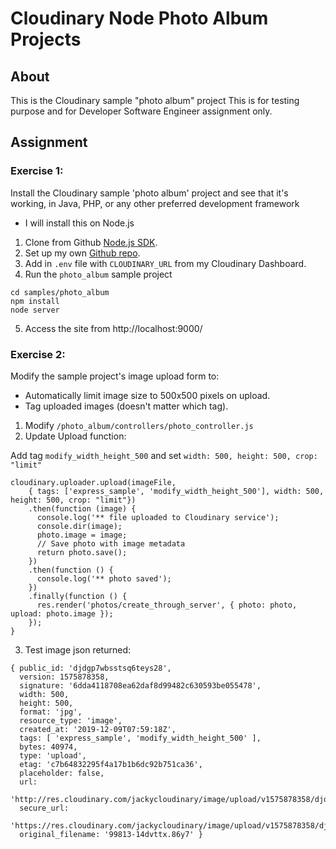 # Cloudinary Node Photo Album Projects #

## About ##

This is the Cloudinary sample "photo album" project
This is for testing purpose and for Developer Software Engineer assignment only.


## Assignment ##

### Exercise 1: ###

Install the Cloudinary sample 'photo album' project and see that it's working, in Java, PHP, or any other preferred development framework

- I will install this on Node.js

1. Clone from Github [Node.js SDK](https://github.com/cloudinary/cloudinary_npm).
2. Set up my own [Github repo](https://github.com/JackyLN/my_cloudinary_node).
3. Add in `.env` file with `CLOUDINARY_URL` from my Cloudinary Dashboard.
4. Run the `photo_album` sample project

```
cd samples/photo_album
npm install
node server
```
5. Access the site from http://localhost:9000/

### Exercise 2: ###

Modify the sample project's image upload form to: 
- Automatically limit image size to 500x500 pixels on upload. 
- Tag uploaded images (doesn't matter which tag).

1. Modify `/photo_album/controllers/photo_controller.js`
2. Update Upload function:

Add tag `modify_width_height_500` and set `width: 500, height: 500, crop: "limit"`

```
cloudinary.uploader.upload(imageFile,
    { tags: ['express_sample', 'modify_width_height_500'], width: 500, height: 500, crop: "limit"})
    .then(function (image) {
      console.log('** file uploaded to Cloudinary service');
      console.dir(image);
      photo.image = image;
      // Save photo with image metadata
      return photo.save();
    })
    .then(function () {
      console.log('** photo saved');
    })
    .finally(function () {
      res.render('photos/create_through_server', { photo: photo, upload: photo.image });
    });
}
```

3. Test image json returned:

```
{ public_id: 'djdgp7wbsstsq6teys28',
  version: 1575878358,
  signature: '6dda4118708ea62daf8d99482c630593be055478',
  width: 500,
  height: 500,
  format: 'jpg',
  resource_type: 'image',
  created_at: '2019-12-09T07:59:18Z',
  tags: [ 'express_sample', 'modify_width_height_500' ],
  bytes: 40974,
  type: 'upload',
  etag: 'c7b64832295f4a17b1b6dc92b751ca36',
  placeholder: false,
  url:
   'http://res.cloudinary.com/jackycloudinary/image/upload/v1575878358/djdgp7wbsstsq6teys28.jpg',
  secure_url:
   'https://res.cloudinary.com/jackycloudinary/image/upload/v1575878358/djdgp7wbsstsq6teys28.jpg',
  original_filename: '99813-14dvttx.86y7' }
  ```

  